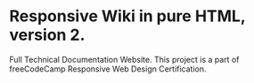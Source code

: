 # Responsive Wiki in pure HTML, version 2.

Full Technical Documentation Website. This project is a part of freeCodeCamp Responsive Web Design Certification.
